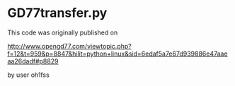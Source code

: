 # GD77transfer.py

This code was originally published on

http://www.opengd77.com/viewtopic.php?f=12&t=959&p=8847&hilit=python+linux&sid=6edaf5a7e67d939886e47aaeaa26dadf#p8829

by user oh1fss